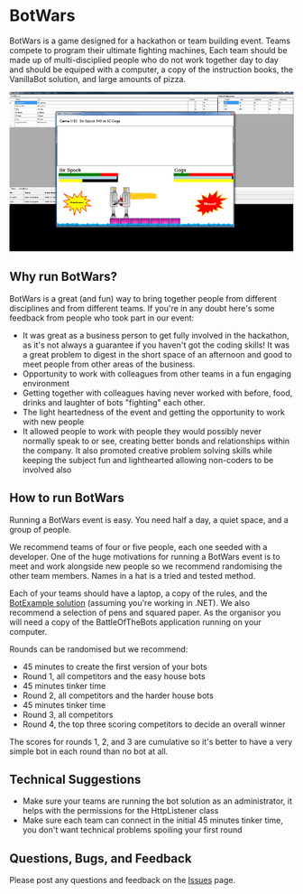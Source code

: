# BotWars

BotWars is a game designed for a hackathon or team building event. Teams compete to program their ultimate fighting machines, Each team should be made up of multi-disciplied people who do not work together day to day and should be equiped with a computer, a copy of the instruction books, the VanillaBot solution, and large amounts of pizza.

![BotWars Screenshot](/Screenshots/MainGame.png)

## Why run BotWars?

BotWars is a great (and fun) way to bring together people from different disciplines and from different teams. If you're in any doubt here's some feedback from people who took part in our event:

* It was great as a business person to get fully involved in the hackathon, as it's not always a guarantee if you haven't got the coding skills! It was a great problem to digest in the short space of an afternoon and good to meet people from other areas of the business.
* Opportunity to work with colleagues from other teams in a fun engaging environment
* Getting together with colleagues having never worked with before, food, drinks and laughter of bots "fighting" each other.
* The light heartedness of the event and getting the opportunity to work with new people
* It allowed people to work with people they would possibly never normally speak to or see, creating better bonds and relationships within the company. It also promoted creative problem solving skills while keeping the subject fun and lighthearted allowing non-coders to be involved also


## How to run BotWars

Running a BotWars event is easy. You need half a day, a quiet space, and a group of people.

We recommend teams of four or five people, each one seeded with a developer. One of the huge motivations for running a BotWars event is to meet and work alongside new people so we recommend randomising the other team members. Names in a hat is a tried and tested method.

Each of your teams should have a laptop, a copy of the rules, and the [BotExample solution](https://github.com/davidseanlittlewood/BotWarsClient) (assuming you're working in .NET). We also recommend a selection of pens and squared paper. As the organisor you will need a copy of the BattleOfTheBots application running on your computer.

Rounds can be randomised but we recommend:

* 45 minutes to create the first version of your bots
* Round 1, all competitors and the easy house bots
* 45 minutes tinker time
* Round 2, all competitors and the harder house bots
* 45 minutes tinker time
* Round 3, all competitors
* Round 4, the top three scoring competitors to decide an overall winner

The scores for rounds 1, 2, and 3 are cumulative so it's better to have a very simple bot in each round than no bot at all.

## Technical Suggestions

* Make sure your teams are running the bot solution as an administrator, it helps with the permissions for the HttpListener class
* Make sure each team can connect in the initial 45 minutes tinker time, you don't want technical problems spoiling your first round

## Questions, Bugs, and Feedback

Please post any questions and feedback on the [Issues](https://github.com/davidseanlittlewood/BeatTheBotsServer/issues) page.